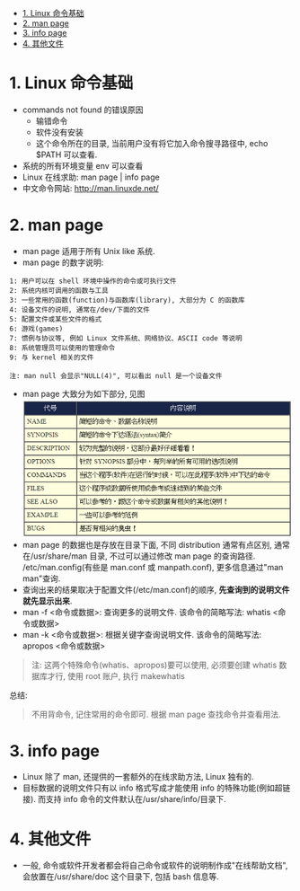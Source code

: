 
<!-- @import "[TOC]" {cmd="toc" depthFrom=1 depthTo=6 orderedList=false} -->

<!-- code_chunk_output -->

- [1. Linux 命令基础](#1-linux-命令基础)
- [2. man page](#2-man-page)
- [3. info page](#3-info-page)
- [4. 其他文件](#4-其他文件)

<!-- /code_chunk_output -->

# 1. Linux 命令基础

 - commands not found 的错误原因
     - 输错命令
     - 软件没有安装
     - 这个命令所在的目录, 当前用户没有将它加入命令搜寻路径中, echo $PATH 可以查看.
 - 系统的所有环境变量 env 可以查看
 - Linux 在线求助: man page | info page
 - 中文命令网站: http://man.linuxde.net/

# 2. man page

 - man page 适用于所有 Unix like 系统.
 - man page 的数字说明:

```
1: 用户可以在 shell 环境中操作的命令或可执行文件
2: 系统内核可调用的函数与工具
3: 一些常用的函数(function)与函数库(library), 大部分为 C 的函数库
4: 设备文件的说明, 通常在/dev/下面的文件
5: 配置文件或某些文件的格式
6: 游戏(games)
7: 惯例与协议等, 例如 Linux 文件系统、网络协议、ASCII code 等说明
8: 系统管理员可以使用的管理命令
9: 与 kernel 相关的文件

注: man null 会显示"NULL(4)", 可以看出 null 是一个设备文件
```
 - man page 大致分为如下部分, 见图
 ![man page](images/man1.PNG "man page 说明")
 - man page 的数据也是存放在目录下面, 不同 distribution 通常有点区别, 通常在/usr/share/man 目录, 不过可以通过修改 man page 的查询路径. /etc/man.config(有些是 man.conf 或 manpath.conf), 更多信息通过"man man"查询.
 - 查询出来的结果取决于配置文件(/etc/man.conf)的顺序, **先查询到的说明文件就先显示出来**.
 - man -f <命令或数据>: 查询更多的说明文件. 该命令的简略写法:  whatis <命令或数据>
 - man -k <命令或数据>: 根据关键字查询说明文件. 该命令的简略写法: apropos <命令或数据>

> 注: 这两个特殊命令(whatis、apropos)要可以使用, 必须要创建 whatis 数据库才行, 使用 root 账户, 执行 makewhatis

总结:

> 不用背命令, 记住常用的命令即可. 根据 man page 查找命令并查看用法.

# 3. info page

 - Linux 除了 man, 还提供的一套额外的在线求助方法, Linux 独有的.
 - 目标数据的说明文件只有以 info 格式写成才能使用 info 的特殊功能(例如超链接). 而支持 info 命令的文件默认在/usr/share/info/目录下.

# 4. 其他文件

 - 一般, 命令或软件开发者都会将自己命令或软件的说明制作成"在线帮助文档", 会放置在/usr/share/doc 这个目录下, 包括 bash 信息等.